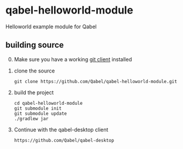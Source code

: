 qabel-helloworld-module
=======================

Helloworld example module for Qabel

## building source

0. Make sure you have a working [git client](http://git-scm.com/) installed

0. clone the source

   ```
   git clone https://github.com/Qabel/qabel-helloworld-module.git
   ```
0. build the project

   ```
   cd qabel-helloworld-module
   git submodule init
   git submodule update
   ./gradlew jar
   ```
0. Continue with the qabel-desktop client

   ```
   https://github.com/Qabel/qabel-desktop
   ```
